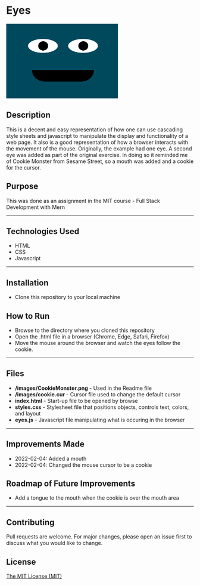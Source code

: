 # Eyes
<img src="./CookieMonster.png" height="200px" width="300px"/>

## Description 
This is a decent and easy representation of how one can use cascading style sheets and javascript to manipulate the display and functionality of a web page.  It also is a good representation of how a browser interacts with the movement of the mouse.
Originally, the example had one eye. A second eye was added as part of the original exercise. In doing so it reminded me of Cookie Monster from Sesame Street, so a mouth was added and a cookie for the cursor.

## Purpose 
This was done as an assignment in the MIT course - Full Stack Development with Mern

---------

## Technologies Used 
- HTML
- CSS
- Javascript

---------

## Installation 
- Clone this repository to your local machine

## How to Run 
- Browse to the directory where you cloned this repository
- Open the .html file in a browser (Chrome, Edge, Safari, Firefox)
- Move the mouse around the browser and watch the eyes follow the cookie.

---------

## Files 
- **/images/CookieMonster.png** - Used in the Readme file 
- **/images/cookie.cur** - Cursor file used to change the default cursor 
- **index.html** - Start-up file to be opened by browse 
- **styles.css** - Stylesheet file that positions objects, controls text, colors, and layout
- **eyes.js** - Javascript file manipulating what is occuring in the browser 

---------

## Improvements Made
- 2022-02-04: Added a mouth
- 2022-02-04: Changed the mouse cursor to be a cookie

## Roadmap of Future Improvements
- Add a tongue to the mouth when the cookie is over the mouth area

---------

## Contributing 
Pull requests are welcome. For major changes, please open an issue first to discuss what you would like to change.

## License
[The MIT License (MIT)](https://github.com/slumpbuster/Eye-Exercse/blob/main/LICENSE)
